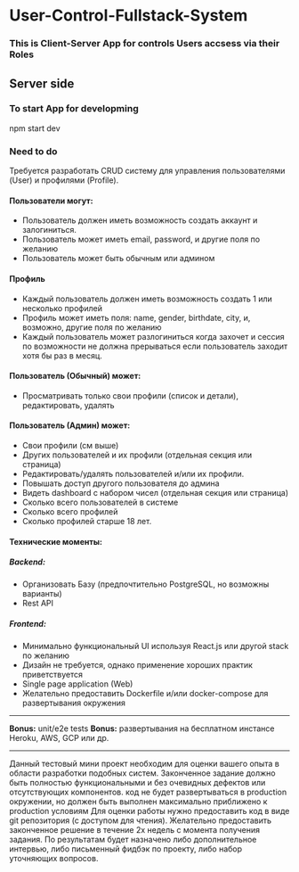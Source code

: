 # User-Control-Fullstack-System
### This is Client-Server App for controls Users accsess via their Roles
## Server side
### To start App for developming
npm start dev
### Need to do
Требуется разработать CRUD систему для управления пользователями (User) и профилями (Profile).
#### Пользователи могут:
* Пользователь должен иметь возможность создать аккаунт и залогиниться.
* Пользователь может иметь email, password, и другие поля по желанию
* Пользователь может быть обычным или админом
#### Профиль
* Каждый пользователь должен иметь возможность создать 1 или несколько профилей
* Профиль может иметь поля: name, gender, birthdate, city, и, возможно, другие поля по желанию
* Каждый пользователь может разлогиниться когда захочет и сессия по возможности не должна прерываться если пользователь заходит хотя бы раз в месяц.
#### Пользователь (Обычный) может:
* Просматривать только свои профили (список и детали), редактировать, удалять
#### Пользователь (Админ) может:
* Свои профили (см выше) 
* Других пользователей и их профили (отдельная секция или страница)
* Редактировать/удалять пользователей и/или их профили.
* Повышать доступ другого пользователя до админа
* Видеть dashboard с набором чисел (отдельная секция или страница)
* Сколько всего пользователей в системе
* Сколько всего профилей 
* Сколько профилей старше 18 лет.
#### Технические моменты:
##### Backend:
* Организовать Базу (предпочтительно PostgreSQL, но возможны варианты)
* Rest API
##### Frontend: 
* Минимально функциональный UI используя React.js или другой stack по желанию 
* Дизайн не требуется, однако применение хороших практик приветствуется
* Single page application (Web) 
* Желательно предоставить Dockerfile и/или docker-compose для развертывания окружения
***
**Bonus:** unit/e2e tests
**Bonus:** развертывания на бесплатном инстансе Heroku, AWS, GCP или др.
***
Данный тестовый мини проект необходим для оценки вашего опыта в области разработки подобных систем.
Законченное задание должно быть полностью функциональными и без очевидных дефектов или отсутствующих компонентов. 
код не будет развертываться в production окружении, но должен быть выполнен максимально приближено к production условиям
Для оценки работы нужно предоставить код в виде git репозитория (с доступом для чтения). 
Желательно предоставить законченное решение в течение 2х недель с момента получения задания.
По результатам будет назначено либо дополнительное интервью, либо письменный фидбэк по проекту, либо набор уточняющих вопросов. 



